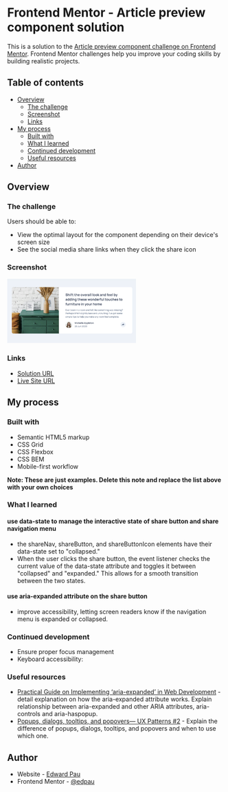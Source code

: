 # Frontend Mentor - Article preview component solution

This is a solution to the [Article preview component challenge on Frontend Mentor](https://www.frontendmentor.io/challenges/article-preview-component-dYBN_pYFT). Frontend Mentor challenges help you improve your coding skills by building realistic projects. 

## Table of contents

- [Overview](#overview)
  - [The challenge](#the-challenge)
  - [Screenshot](#screenshot)
  - [Links](#links)
- [My process](#my-process)
  - [Built with](#built-with)
  - [What I learned](#what-i-learned)
  - [Continued development](#continued-development)
  - [Useful resources](#useful-resources)
- [Author](#author)


## Overview

### The challenge

Users should be able to:

- View the optimal layout for the component depending on their device's screen size
- See the social media share links when they click the share icon

### Screenshot

<img src="./images/screenshot.png" alt="Screenshot" width="300"/>


### Links

- [Solution URL](https://github.com/edpau/fm_article-preview-component)
- [Live Site URL](https://edpau.github.io/fm_article-preview-component/)

## My process

### Built with

- Semantic HTML5 markup
- CSS Grid
- CSS Flexbox
- CSS BEM
- Mobile-first workflow

**Note: These are just examples. Delete this note and replace the list above with your own choices**

### What I learned

#### use data-state to manage the interactive state of share button and share navigation menu
- the shareNav, shareButton, and shareButtonIcon elements have their data-state set to "collapsed." 
- When the user clicks the share button, the event listener checks the current value of the data-state attribute and toggles it between "collapsed" and "expanded." This allows for a smooth transition between the two states.

#### use aria-expanded attribute on the share button
- improve accessibility, letting screen readers know if the navigation menu is expanded or collapsed. 

### Continued development

- Ensure proper focus management
- Keyboard accessibility:

### Useful resources

- [Practical Guide on Implementing ‘aria-expanded’ in Web Development](https://www.a11y-collective.com/blog/aria-expanded/) - detail explanation on how the aria-expanded attribute works. Explain relationship between aria-expanded and other ARIA attributes, aria-controls and aria-haspopup.
- [Popups, dialogs, tooltips, and popovers— UX Patterns #2](https://medium.com/design-bootcamp/popups-dialogs-tooltips-and-popovers-ux-patterns-2-939da7a1ddcd) - Explain the difference of popups, dialogs, tooltips, and popovers and when to use which one.


## Author

- Website - [Edward Pau](https://www.edpau.me)
- Frontend Mentor - [@edpau](https://www.frontendmentor.io/profile/edpau)
